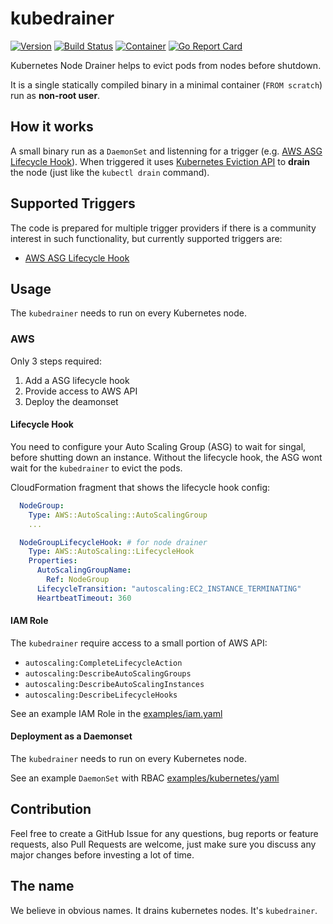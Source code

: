 # kubedrainer
[![Version](https://img.shields.io/badge/version-v0.0.7-brightgreen.svg)](https://github.com/VirtusLab/kubedrainer/releases/tag/v0.0.7)
[![Build Status](https://travis-ci.org/VirtusLab/kubedrainer.svg?branch=master)](https://travis-ci.org/VirtusLab/kubedrainer)
[![Container](https://img.shields.io/badge/container-v0.0.7-brightgreen.svg)](https://quay.io/VirtusLab/kubedrainer:v0.0.7)
[![Go Report Card](https://goreportcard.com/badge/github.com/VirtusLab/kubedrainer)](https://goreportcard.com/report/github.com/VirtusLab/kubedrainer)

Kubernetes Node Drainer helps to evict pods from nodes before shutdown.

It is a single statically compiled binary in a minimal container (`FROM scratch`) run as **non-root user**.

## How it works
A small binary run as a `DaemonSet` and listenning for a trigger (e.g. [AWS ASG Lifecycle Hook](https://docs.aws.amazon.com/autoscaling/ec2/userguide/AutoScalingGroupLifecycle.html)).
When triggered it uses [Kubernetes Eviction API](https://kubernetes.io/docs/tasks/administer-cluster/safely-drain-node/#the-eviction-api) to **drain** the node (just like the `kubectl drain` command).

## Supported Triggers
The code is prepared for multiple trigger providers if there is a community interest in such functionality, but currently supported triggers are:

- [AWS ASG Lifecycle Hook](https://docs.aws.amazon.com/autoscaling/ec2/userguide/AutoScalingGroupLifecycle.html)

## Usage
The `kubedrainer` needs to run on every Kubernetes node.

### AWS
Only 3 steps required:
1. Add a ASG lifecycle hook
2. Provide access to AWS API
3. Deploy the deamonset

#### Lifecycle Hook
You need to configure your Auto Scaling Group (ASG) to wait for singal, before shutting down an instance. 
Without the lifecycle hook, the ASG wont wait for the `kubedrainer` to evict the pods.

CloudFormation fragment that shows the lifecycle hook config:
```yaml
  NodeGroup:
    Type: AWS::AutoScaling::AutoScalingGroup
    ...

  NodeGroupLifecycleHook: # for node drainer
    Type: AWS::AutoScaling::LifecycleHook
    Properties:
      AutoScalingGroupName:
        Ref: NodeGroup
      LifecycleTransition: "autoscaling:EC2_INSTANCE_TERMINATING"
      HeartbeatTimeout: 360
 ```
 
#### IAM Role
The `kubedrainer` require access to a small portion of AWS API:
- `autoscaling:CompleteLifecycleAction`
- `autoscaling:DescribeAutoScalingGroups`
- `autoscaling:DescribeAutoScalingInstances`
- `autoscaling:DescribeLifecycleHooks`

See an example IAM Role in the [examples/iam.yaml](/examples/iam.yaml)

#### Deployment as a Daemonset
The `kubedrainer` needs to run on every Kubernetes node.

See an example `DaemonSet` with RBAC [examples/kubernetes/yaml](/examples/kubernetes.yaml)

## Contribution
Feel free to create a GitHub Issue for any questions, bug reports or feature requests, 
also Pull Requests are welcome, just make sure you discuss any major changes before investing a lot of time.

## The name

We believe in obvious names. It drains kubernetes nodes. It's `kubedrainer`.
